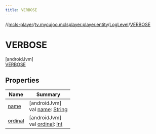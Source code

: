 ```yaml
---
title: VERBOSE
---
```

//[mcls-player](../../../../index.html)/[tv.mycujoo.mclsplayer.player.entity](../../index.html)/[LogLevel](../index.html)/[VERBOSE](index.html)



# VERBOSE



[androidJvm]\
[VERBOSE](index.html)



## Properties


| Name | Summary |
|---|---|
| [name](../../../tv.mycujoo.mclsplayer.player.widget/-m-c-l-s-player-view/-resize-mode/-r-e-s-i-z-e_-m-o-d-e_-z-o-o-m/index.html#-372974862%2FProperties%2F255153135) | [androidJvm]<br>val [name](../../../tv.mycujoo.mclsplayer.player.widget/-m-c-l-s-player-view/-resize-mode/-r-e-s-i-z-e_-m-o-d-e_-z-o-o-m/index.html#-372974862%2FProperties%2F255153135): [String](https://kotlinlang.org/api/latest/jvm/stdlib/kotlin/-string/index.html) |
| [ordinal](../../../tv.mycujoo.mclsplayer.player.widget/-m-c-l-s-player-view/-resize-mode/-r-e-s-i-z-e_-m-o-d-e_-z-o-o-m/index.html#-739389684%2FProperties%2F255153135) | [androidJvm]<br>val [ordinal](../../../tv.mycujoo.mclsplayer.player.widget/-m-c-l-s-player-view/-resize-mode/-r-e-s-i-z-e_-m-o-d-e_-z-o-o-m/index.html#-739389684%2FProperties%2F255153135): [Int](https://kotlinlang.org/api/latest/jvm/stdlib/kotlin/-int/index.html) |

